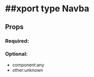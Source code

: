 
##xport type Navba
==================
## Props


### Required:

### Optional:
 - component:any
 - other:unknown
